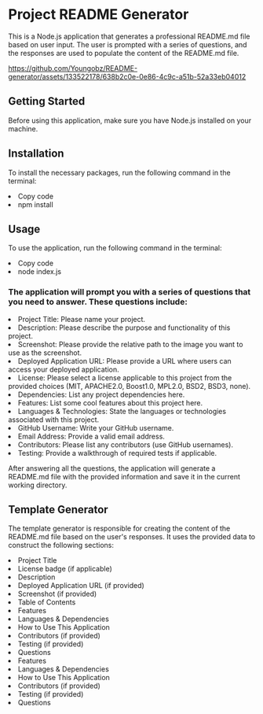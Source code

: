 # Project README Generator

This is a Node.js application that generates a professional README.md file based on user input. The user is prompted with a series of questions, and the responses are used to populate the content of the README.md file.

https://github.com/Youngobz/README-generator/assets/133522178/638b2c0e-0e86-4c9c-a51b-52a33eb04012

## Getting Started

Before using this application, make sure you have Node.js installed on your machine.

## Installation

To install the necessary packages, run the following command in the terminal:

<li>Copy code
<li>npm install

## Usage

To use the application, run the following command in the terminal:

<li>Copy code
<li>node index.js

### The application will prompt you with a series of questions that you need to answer. These questions include:

<li>Project Title: Please name your project.
<li>Description: Please describe the purpose and functionality of this project.
<li>Screenshot: Please provide the relative path to the image you want to use as the screenshot.
<li>Deployed Application URL: Please provide a URL where users can access your deployed application.
<li>License: Please select a license applicable to this project from the provided choices (MIT, APACHE2.0, Boost1.0, MPL2.0, BSD2, BSD3, none).
<li>Dependencies: List any project dependencies here.
<li>Features: List some cool features about this project here.
<li>Languages & Technologies: State the languages or technologies associated with this project.
<li>GitHub Username: Write your GitHub username.
<li>Email Address: Provide a valid email address.
<li>Contributors: Please list any contributors (use GitHub usernames).
<li>Testing: Provide a walkthrough of required tests if applicable.

After answering all the questions, the application will generate a README.md file with the provided information and save it in the current working directory.

## Template Generator

The template generator is responsible for creating the content of the README.md file based on the user's responses. It uses the provided data to construct the following sections:

<li>Project Title
<li>License badge (if applicable)
<li>Description
<li>Deployed Application URL (if provided)
<li>Screenshot (if provided)
<li>Table of Contents
<li>Features
<li>Languages & Dependencies
<li>How to Use This Application
<li>Contributors (if provided)
<li>Testing (if provided)
<li>Questions
<li>Features
<li>Languages & Dependencies
<li>How to Use This Application
<li>Contributors (if provided)
<li>Testing (if provided)
<li>Questions
